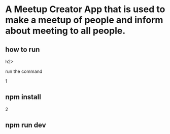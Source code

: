 <h1> A Meetup Creator App that is used to make a meetup of people and inform about meeting to all people. </h1>

<h2> how to run </h2>h2>

run the command

1 <h2>npm install</h2>

2 <h2>npm run dev</h2>
